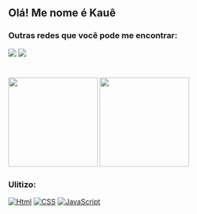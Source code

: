 ## Olá! Me nome é Kauê

### Outras redes que você pode me encontrar:
 <a href = "pessoalkaue23@gmail.com"><img src="https://img.shields.io/badge/Gmail-D14836?style=for-the-badge&logo=gmail&logoColor=white" target="_blank"></a>
 <a href="https://instagram.com/freiberger.kaue" target="_blank"><img src="https://img.shields.io/badge/Instagram-E4405F?style=for-the-badge&logo=instagram&logoColor=white"    target="_blank"></a>
 #
 <img height="180em" src="https://github-readme-stats.vercel.app/api?username=FreibergerKaue&show_icons=true&hide_border=true&title_color=13ddda&icon_color=953abc&text_color=FFFFFF&theme=dracula"/>
 <img height="180em" src="https://github-readme-stats.vercel.app/api/top-langs/?username=FreibergerKaue&layout=compact&langs_count=7&title_color=13ddda&theme=dracula"/>

### Ulitizo:
 [![Html](https://img.shields.io/badge/HTML5-E34F26?style=for-the-badge&logo=html5&logoColor=white)]()
 [![CSS](https://img.shields.io/badge/CSS3-1572B6?style=for-the-badge&logo=css3&logoColor=white)]()
 [![JavaScript](https://img.shields.io/badge/JavaScript-323330?style=for-the-badge&logo=javascript&logoColor=F7DF1E)]()
#


